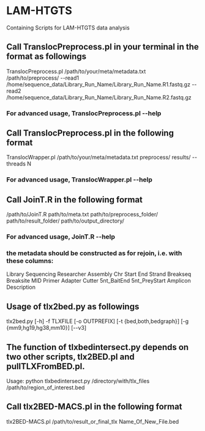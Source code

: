 # LAM-HTGTS
Containing Scripts for LAM-HTGTS data analysis
## Call TranslocPreprocess.pl in your terminal in the format as followings
TranslocPreprocess.pl /path/to/your/meta/metadata.txt /path/to/preprocess/ --read1 /home/sequence_data/Library_Run_Name/Library_Run_Name.R1.fastq.gz --read2 /home/sequence_data/Library_Run_Name/Library_Run_Name.R2.fastq.gz 
### For advanced usage, TranslocPreprocess.pl --help

## Call TranslocPreprocess.pl in the following format
TranslocWrapper.pl /path/to/your/meta/metadata.txt preprocess/ results/ --threads N
### For advanced usage, TranslocWrapper.pl --help

## Call JoinT.R in the following format
/path/to/JoinT.R path/to/meta.txt path/to/preprocess_folder/ path/to/result_folder/ path/to/output_directory/
### For advanced usage, JoinT.R --help
### the metadata should be constructed as for rejoin, i.e. with these columns:
Library	Sequencing	Researcher	Assembly	Chr	Start	End	Strand	Breakseq	Breaksite	MID	Primer	Adapter	Cutter	5nt_BaitEnd	5nt_PreyStart	Amplicon	Description

## Usage of tlx2bed.py as followings
tlx2bed.py [-h] -f TLXFILE [-o OUTPREFIX] [-t {bed,both,bedgraph}] [-g {mm9,hg19,hg38,mm10}] [--v3]

## The function of tlxbedintersect.py depends on two other scripts, tlx2BED.pl and pullTLXFromBED.pl.
Usage: python tlxbedintersect.py /directory/with/tlx_files /path/to/region_of_interest.bed

## Call tlx2BED-MACS.pl in the following format
tlx2BED-MACS.pl /path/to/result_or_final_tlx Name_Of_New_File.bed
